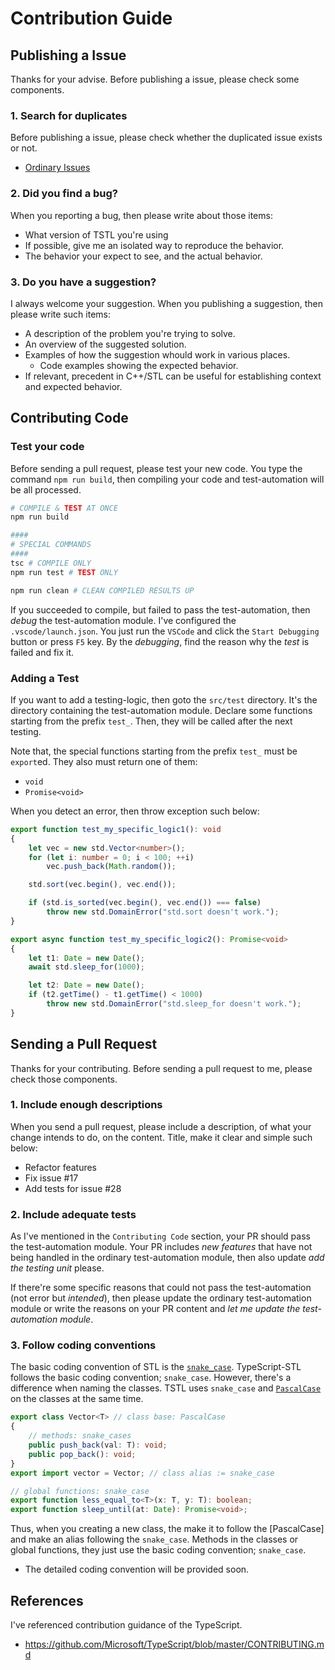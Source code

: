 # Contribution Guide
## Publishing a Issue
Thanks for your advise. Before publishing a issue, please check some components.

### 1. Search for duplicates
Before publishing a issue, please check whether the duplicated issue exists or not.
  - [Ordinary Issues](https://github.com/samchon/tstl/issues)

### 2. Did you find a bug?
When you reporting a bug, then please write about those items:

  - What version of TSTL you're using
  - If possible, give me an isolated way to reproduce the behavior.
  - The behavior your expect to see, and the actual behavior.

### 3. Do you have a suggestion?
I always welcome your suggestion. When you publishing a suggestion, then please write such items: 

  - A description of the problem you're trying to solve.
  - An overview of the suggested solution.
  - Examples of how the suggestion whould work in various places.
    - Code examples showing the expected behavior.
  - If relevant, precedent in C++/STL can be useful for establishing context and expected behavior.



## Contributing Code
### Test your code
Before sending a pull request, please test your new code. You type the command `npm run build`, then compiling your code and test-automation will be all processed.

```bash
# COMPILE & TEST AT ONCE
npm run build

####
# SPECIAL COMMANDS
####
tsc # COMPILE ONLY
npm run test # TEST ONLY

npm run clean # CLEAN COMPILED RESULTS UP
```

If you succeeded to compile, but failed to pass the test-automation, then *debug* the test-automation module. I've configured the `.vscode/launch.json`. You just run the `VSCode` and click the `Start Debugging` button or press `F5` key. By the *debugging*, find the reason why the *test* is failed and fix it.

### Adding a Test
If you want to add a testing-logic, then goto the `src/test` directory. It's the directory containing the test-automation module. Declare some functions starting from the prefix `test_`. Then, they will be called after the next testing.

Note that, the special functions starting from the prefix `test_` must be `export`ed. They also must return one of them:
  - `void`
  - `Promise<void>`

When you detect an error, then throw exception such below:

```typescript
export function test_my_specific_logic1(): void
{
    let vec = new std.Vector<number>();
    for (let i: number = 0; i < 100; ++i)
        vec.push_back(Math.random());

    std.sort(vec.begin(), vec.end());

    if (std.is_sorted(vec.begin(), vec.end()) === false)
        throw new std.DomainError("std.sort doesn't work.");
}

export async function test_my_specific_logic2(): Promise<void>
{
    let t1: Date = new Date();
    await std.sleep_for(1000);

    let t2: Date = new Date();
    if (t2.getTime() - t1.getTime() < 1000)
        throw new std.DomainError("std.sleep_for doesn't work.");
}
```



## Sending a Pull Request
Thanks for your contributing. Before sending a pull request to me, please check those components.

### 1. Include enough descriptions
When you send a pull request, please include a description, of what your change intends to do, on the content. Title, make it clear and simple such below:
  - Refactor features
  - Fix issue #17
  - Add tests for issue #28

### 2. Include adequate tests
As I've mentioned in the `Contributing Code` section, your PR should pass the test-automation module. Your PR includes *new features* that have not being handled in the ordinary test-automation module, then also update *add the testing unit* please.

If there're some specific reasons that could not pass the test-automation (not error but *intended*), then please update the ordinary test-automation module or write the reasons on your PR content and *let me update the test-automation module*.

### 3. Follow coding conventions
The basic coding convention of STL is the [`snake_case`](https://en.wikipedia.org/wiki/Snake_case). TypeScript-STL follows the basic coding convention; `snake_case`. However, there's a difference when naming the classes. TSTL uses `snake_case` and [`PascalCase`](https://en.wikipedia.org/wiki/PascalCase) on the classes at the same time. 

```typescript
export class Vector<T> // class base: PascalCase
{
    // methods: snake_cases
    public push_back(val: T): void;
    public pop_back(): void;
}
export import vector = Vector; // class alias := snake_case

// global functions: snake_case
export function less_equal_to<T>(x: T, y: T): boolean;
export function sleep_until(at: Date): Promise<void>;
```

Thus, when you creating a new class, the make it to follow the [PascalCase] and make an alias following the `snake_case`. Methods in the classes or global functions, they just use the basic coding convention; `snake_case`.

  - The detailed coding convention will be provided soon.



## References
I've referenced contribution guidance of the TypeScript.
  - https://github.com/Microsoft/TypeScript/blob/master/CONTRIBUTING.md